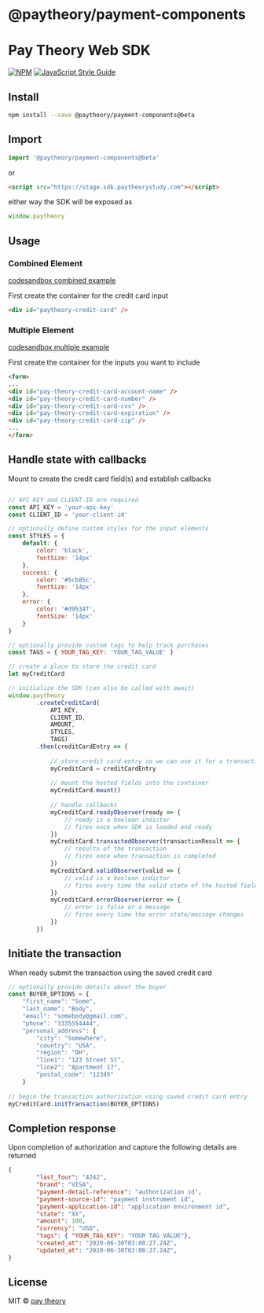 # @paytheory/payment-components

# Pay Theory Web SDK

[![NPM](https://img.shields.io/npm/v/@paytheory/payment-components.svg)](https://www.npmjs.com/package/@paytheory/payment-components) [![JavaScript Style Guide](https://img.shields.io/badge/code_style-standard-brightgreen.svg)](https://standardjs.com)

## Install

```bash
npm install --save @paytheory/payment-components@beta
```

## Import

```javascript
import '@paytheory/payment-components@beta'
```

or

```html
<script src="https://stage.sdk.paytheorystudy.com"></script>
```

either way the SDK will be exposed as 

```javascript
window.paytheory
```

## Usage

### Combined Element

[codesandbox combined example](https://codesandbox.io/s/payment-example-combined-1i61g?file=/public/index.html)

First create the container for the credit card input

```html
<div id="paytheory-credit-card" />
```

### Multiple Element

[codesandbox multiple example](https://codesandbox.io/s/payment-examples-split-pvtfi?file=/public/index.html)

First create the container for the inputs you want to include

```html
<form>
...
<div id="pay-theory-credit-card-account-name" />
<div id="pay-theory-credit-card-number" />
<div id="pay-theory-credit-card-cvv" />
<div id="pay-theory-credit-card-expiration" />
<div id="pay-theory-credit-card-zip" />
...
</form>
```

## Handle state with callbacks

Mount to create the credit card field(s) and establish callbacks

```javascript

// API KEY and CLIENT ID are required
const API_KEY = 'your-api-key'
const CLIENT_ID = 'your-client-id'

// optionally define custom styles for the input elements
const STYLES = {
    default: {
        color: 'black',
        fontSize: '14px'
    },
    success: {
        color: '#5cb85c',
        fontSize: '14px'
    },
    error: {
        color: '#d9534f',
        fontSize: '14px'
    }
}

// optionally provide custom tags to help track purchases
const TAGS = { YOUR_TAG_KEY: 'YOUR_TAG_VALUE' }

// create a place to store the credit card
let myCreditCard

// initialize the SDK (can also be called with await)
window.paytheory
        .createCreditCard(
            API_KEY, 
            CLIENT_ID, 
            AMOUNT, 
            STYLES, 
            TAGS)
        .then(creditCardEntry => {
            
            // store credit card entry so we can use it for a transaction
            myCreditCard = creditCardEntry
            
            // mount the hosted fields into the container
            myCreditCard.mount()
            
            // handle callbacks
            myCreditCard.readyObserver(ready => {
                // ready is a boolean indictor
                // fires once when SDK is loaded and ready
            })
            myCreditCard.transactedObserver(transactionResult => {
                // results of the transaction
                // fires once when transaction is completed
            })
            myCreditCard.validObserver(valid => {
                // valid is a boolean indictor
                // fires every time the valid state of the hosted field changes
            })
            myCreditCard.errorObserver(error => {
                // error is false or a message
                // fires every time the error state/message changes
            })             
        })
```

## Initiate the transaction

When ready submit the transaction using the saved credit card

```javascript
// optionally provide details about the buyer
const BUYER_OPTIONS = {
    "first_name": "Some",
    "last_name": "Body",
    "email": "somebody@gmail.com",
    "phone": "3335554444",
    "personal_address": {
        "city": "Somewhere",
        "country": "USA",
        "region": "OH",
        "line1": "123 Street St",
        "line2": "Apartment 17",
        "postal_code": "12345"
    }
    
// begin the transaction authorization using saved credit card entry
myCreditCard.initTransaction(BUYER_OPTIONS)
```

## Completion response

Upon completion of authorization and capture the following details are returned

```json
{
        "last_four": "4242", 
        "brand": "VISA",
        "payment-detail-reference": "authorization id",
        "payment-source-id": "payment instrument id",
        "payment-application-id": "application environment id",
        "state": "XX",
        "amount": 100,
        "currency": "USD",
        "tags": { "YOUR_TAG_KEY": "YOUR TAG VALUE"},
        "created_at": "2020-06-30T03:08:27.24Z",
        "updated_at": "2020-06-30T03:08:27.24Z",
}
```


## License

MIT © [pay theory](https://github.com/pay-theory)

